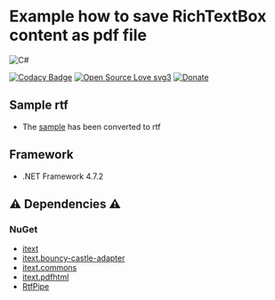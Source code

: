 # Example how to save RichTextBox content as pdf file

![C#](https://img.shields.io/badge/c%23-%23239120.svg?style=for-the-badge&logo=csharp&logoColor=black)

[![Codacy Badge](https://app.codacy.com/project/badge/Grade/637af09d36ac420b80a8aca9fa3ebac4)](https://app.codacy.com/gh/R0mb0/Example_how_to_save_RichTextBox_content_as_pdf_file/dashboard?utm_source=gh&utm_medium=referral&utm_content=&utm_campaign=Badge_grade)
[![Open Source Love svg3](https://badges.frapsoft.com/os/v3/open-source.svg?v=103)](https://github.com/R0mb0/Example_how_to_save_RichTextBox_content_as_pdf_file)
[![Donate](https://img.shields.io/badge/PayPal-Donate%20to%20Author-blue.svg)](http://paypal.me/R0mb0)

## Sample rtf

- The [sample](https://pdfobject.com/pdf/sample.pdf) has been converted to rtf

## Framework

- .NET Framework 4.7.2

## ⚠️ Dependencies ⚠️

### NuGet
- [itext](https://itextpdf.com/)
- [itext.bouncy-castle-adapter](https://itextpdf.com/)
- [itext.commons](https://itextpdf.com/)
- [itext.pdfhtml](https://itextpdf.com/products/convert-html-css-to-pdf-pdfhtml)
- [RtfPipe](https://github.com/erdomke/RtfPipe)
